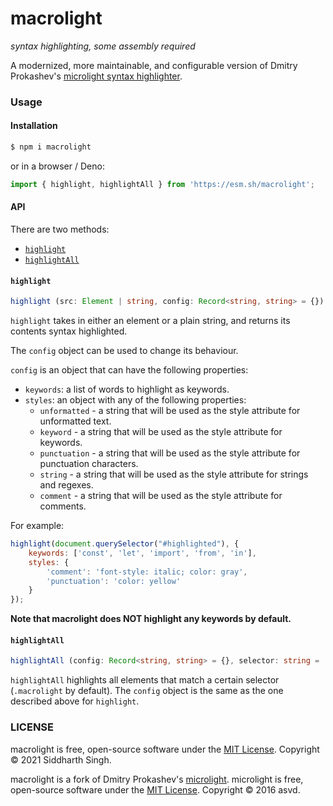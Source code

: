 # macrolight

_syntax highlighting, some assembly required_

A modernized, more maintainable, and configurable version of Dmitry Prokashev's
[microlight syntax highlighter](https://asvd.github.io/microlight).

### Usage

#### Installation

```sh
$ npm i macrolight
```

or in a browser / Deno:

```js
import { highlight, highlightAll } from 'https://esm.sh/macrolight';
```

#### API

There are two methods:
* [`highlight`](#highlight)
* [`highlightAll`](#highlightall)

#### `highlight`
```ts
highlight (src: Element | string, config: Record<string, string> = {}): string
```

`highlight` takes in either an element or a plain string, and returns its
contents syntax highlighted.

The `config` object can be used to change its behaviour.

`config` is an object that can have the following properties:

- `keywords`: a list of words to highlight as keywords.
- `styles`: an object with any of the following properties:
  - `unformatted` - a string that will be used as the style attribute for
    unformatted text.
  - `keyword` - a string that will be used as the style attribute for keywords.
  - `punctuation` - a string that will be used as the style attribute for
    punctuation characters.
  - `string` - a string that will be used as the style attribute for strings and
    regexes.
  - `comment` - a string that will be used as the style attribute for comments.

For example:
```js
highlight(document.querySelector("#highlighted"), {
    keywords: ['const', 'let', 'import', 'from', 'in'],
    styles: {
        'comment': 'font-style: italic; color: gray',
        'punctuation': 'color: yellow'
    }
});
```
**Note that macrolight does NOT highlight any keywords by default.**

#### `highlightAll`
```ts
highlightAll (config: Record<string, string> = {}, selector: string = '.macrolight'): void
```
`highlightAll` highlights all elements that match a certain selector (`.macrolight` by default).
The `config` object is the same as the one described above for `highlight`.

### LICENSE
macrolight is free, open-source software under the [MIT License](LICENSE).
Copyright © 2021 Siddharth Singh.

macrolight is a fork of Dmitry Prokashev's [microlight](https://github.com/asvd/microlight).
microlight is free, open-source software under the [MIT License](https://github.com/asvd/microlight/blob/master/LICENSE).
Copyright © 2016 asvd.
